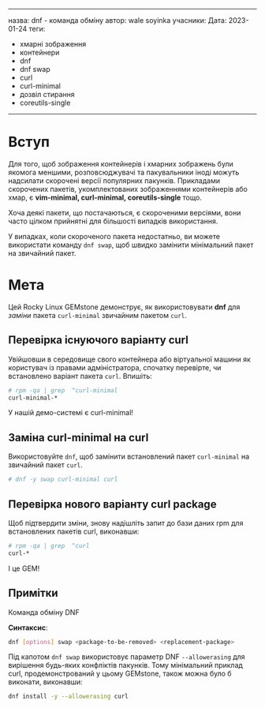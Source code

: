 - - -
назва: dnf - команда обміну автор: wale soyinka учасники: Дата: 2023-01-24 теги:
  - хмарні зображення
  - контейнери
  - dnf
  - dnf swap
  - curl
  - curl-minimal
  - дозвіл стирання
  - coreutils-single
- - -


# Вступ

Для того, щоб зображення контейнерів і хмарних зображень були якомога меншими, розповсюджувачі та пакувальники іноді можуть надсилати скорочені версії популярних пакунків. Прикладами скорочених пакетів, укомплектованих зображеннями контейнерів або хмар, є **vim-minimal, curl-minimal, coreutils-single** тощо.

Хоча деякі пакети, що постачаються, є скороченими версіями, вони часто цілком прийнятні для більшості випадків використання.

У випадках, коли скороченого пакета недостатньо, ви можете використати команду `dnf swap`, щоб швидко замінити мінімальний пакет на звичайний пакет.

# Мета

Цей Rocky Linux GEMstone демонструє, як використовувати **dnf** для _заміни_ пакета `curl-minimal` звичайним пакетом `curl`.


## Перевірка існуючого варіанту curl

Увійшовши в середовище свого контейнера або віртуальної машини як користувач із правами адміністратора, спочатку перевірте, чи встановлено варіант пакета `curl`. Впишіть:

```bash
# rpm -qa | grep  ^curl-minimal
curl-minimal-*
```

У нашій демо-системі є curl-minimal!


## Заміна curl-minimal на curl

Використовуйте `dnf`, щоб замінити встановлений пакет `curl-minimal` на звичайний пакет `curl`.

```bash
# dnf -y swap curl-minimal curl

```

## Перевірка нового варіанту curl package

Щоб підтвердити зміни, знову надішліть запит до бази даних rpm для встановлених пакетів curl, виконавши:

```bash
# rpm -qa | grep  ^curl
curl-*
```


І це GEM!


## Примітки

Команда обміну DNF

**Синтаксис**:

```bash
dnf [options] swap <package-to-be-removed> <replacement-package>
```

Під капотом `dnf swap` використовує параметр DNF `--allowerasing` для вирішення будь-яких конфліктів пакунків. Тому мінімальний приклад curl, продемонстрований у цьому GEMstone, також можна було б виконати, виконавши:


```bash
dnf install -y --allowerasing curl
```



